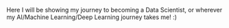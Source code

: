Here I will be showing my journey to becoming a Data Scientist, or wherever my AI/Machine Learning/Deep Learning journey takes me! :)
